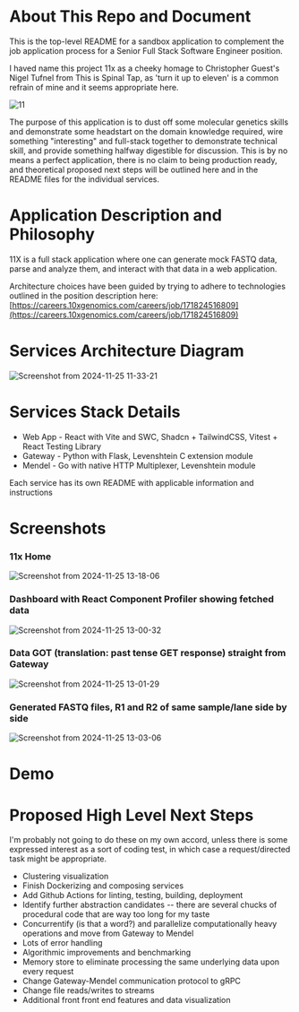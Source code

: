 # About This Repo and Document
This is the top-level README for a sandbox application to complement the job application process for a Senior Full Stack Software Engineer position.

I haved name this project 11x as a cheeky homage to Christopher Guest's Nigel Tufnel from This is Spinal Tap, as 'turn it up to eleven' is a common refrain of mine and it seems appropriate here.

![11](https://github.com/user-attachments/assets/4114c07e-8dec-4a7e-8c7e-1cc7c291bfb7)

The purpose of this application is to dust off some molecular genetics skills and demonstrate some headstart on the domain knowledge required, wire something "interesting" and full-stack together to demonstrate technical skill, and provide something halfway digestible for discussion. This is by no means a perfect application, there is no claim to being production ready, and theoretical proposed next steps will be outlined here and in the README files for the individual services. 

# Application Description and Philosophy
11X is a full stack application where one can generate mock FASTQ data, parse and analyze them, and interact with that data in a web application. 

Architecture choices have been guided by trying to adhere to technologies outlined in the position description here: [https://careers.10xgenomics.com/careers/job/171824516809](https://careers.10xgenomics.com/careers/job/171824516809)

# Services Architecture Diagram
![Screenshot from 2024-11-25 11-33-21](https://github.com/user-attachments/assets/61b11317-e2ab-45cb-8e54-de1d5c1a7901)

# Services Stack Details
- Web App - React with Vite and SWC, Shadcn + TailwindCSS, Vitest + React Testing Library
- Gateway - Python with Flask, Levenshtein C extension module
- Mendel - Go with native HTTP Multiplexer, Levenshtein module

Each service has its own README with applicable information and instructions

# Screenshots

### 11x Home
![Screenshot from 2024-11-25 13-18-06](https://github.com/user-attachments/assets/706356a8-d8aa-45bc-83f7-747a9904245c)

### Dashboard with React Component Profiler showing fetched data
![Screenshot from 2024-11-25 13-00-32](https://github.com/user-attachments/assets/c9b09d91-6597-4e6d-8d47-a9f37bd118a9)

### Data GOT (translation: past tense GET response) straight from Gateway
![Screenshot from 2024-11-25 13-01-29](https://github.com/user-attachments/assets/abd171af-c3c2-4543-83f0-8404edb2231c)

### Generated FASTQ files, R1 and R2 of same sample/lane side by side
![Screenshot from 2024-11-25 13-03-06](https://github.com/user-attachments/assets/ba664a59-669b-4f0f-8f73-20b5d738c959)

# Demo 

# Proposed High Level Next Steps
I'm probably not going to do these on my own accord, unless there is some expressed interest as a sort of coding test, in which case a request/directed task might be appropriate.
- Clustering visualization
- Finish Dockerizing and composing services
- Add Github Actions for linting, testing, building, deployment
- Identify further abstraction candidates -- there are several chucks of procedural code that are way too long for my taste
- Concurrentify (is that a word?) and parallelize computationally heavy operations and move from Gateway to Mendel
- Lots of error handling
- Algorithmic improvements and benchmarking
- Memory store to eliminate processing the same underlying data upon every request
- Change Gateway-Mendel communication protocol to gRPC
- Change file reads/writes to streams
- Additional front front end features and data visualization




